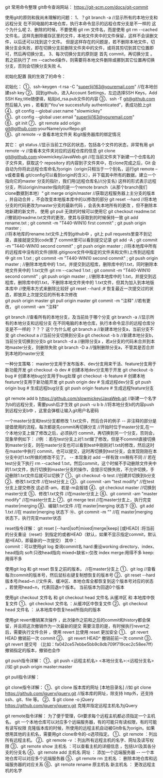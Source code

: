 git 常用命令整理
 git命令查询网站：   https://git-scm.com/docs/git-commit

使用git的原则和我尚未理解的问题：
1、？git branch -a    //显示所有的本地分支和远程分支   在不同电脑的本地仓库，执行本命令显示的远程仓库分支是不一样的   这个为什么呢
2、删除的时候，不要使用 git rm 文件名，而是使用 git rm --cached 文件名，这样先删除缓存区里的文件，本地文件夹中的文件保留，这样不会误删文件，以后还可以找到这个文件。 但是这样存在的问题是，若不删除本地文件，切换分支会失败，即在切换分支前删除文件夹中的文件，或将其剪切到其它位置即可，然后再切换分支。
3、每次切换分支的原则是  首先 commit，再切换分支  。若之前执行了 rm  --cached操作，则需要将本地文件删除或挪到其它位置再切换分支，否则会切换分支失败
4、

初始化配置
我的生效了的命令：

初始化：
①、ssh-keygen -t rsa -C "superliji163@youremail.com"    //在本地创建ssh key
②、回到github，进入Account Settings，左边选择SSH Keys，Add SSH Key,title随便填，粘贴id_rsa.pub文件的内容
③、ssh -T git@github.com   然后输入 yes  ，若看到“You’ve successfully authenticated”，表成功脸上git
④、git config --global user.name "slowmickey"  
⑤、git config --global user.email "superliji163@youremail.com"  
⑥、git init
⑦、git remote add origin git@github.com:yourName/yourRepo.git  
⑧、git remote -v   查看本地文件夹 和git服务器库的绑定情况

其它：
git status  //显示当前工作区的状态，包括各个文件的状态，非常有用
git remote -v    //查看本文件夹对应的远程仓库的信息
git clone git@github.com:slowmickey/JavaWeb.git    //在当前文件夹下新建一个仓库名的子文件夹，获取这个 repository 的内容到子文件夹中，在clone完成之后，Git 会自动为你将此远程仓库命名为origin（origin只相当于一个别名，运行git remote –v或者查看.git/config可以看到origin的含义），并下载其中所有的数据，建立一个指向它的master 分支的指针，我们用(远程仓库名)/(分支名) 这样的形式表示远程分支，所以origin/master指向的是一个remote branch（从那个branch我们clone数据到本地）“
git merge origin/master   //获取远程服务器上主分支的版本 ，并自动合并   ，不会改变本地版本库中的以修改的部分
git reset --hard      //将本地分支的代码更改为master分支的最新代码  ，会丢失本地所有的更改 ，但不删除本地新建的新文件， 使用  git pull 无效的时候可以使用它
git checkout readme.txt    //撤销对readme.txt文件的更改，使其与获取到的时候保持一致
git add rename.txt   ; git commit -m "T440-WIN10 first commit"  ;  git push origin master ;    
//将本地库的rename.txt文件上传到github中  ，git上 pull requests里查不到记录，直接就提交到code里了  commit里可以看到提交记录
git add -A   ; git commit -m "T440-WIN10 second commit"  ;  git push origin master ;
//将本地库中所有的远程库中没有的文件(排除.gitignore文件中指定的文件夹和文件)上传到远程库中
git rm 1.txt    ; git commit -m "T440-WIN10 second commit"  ;  git push origin master ;
//删除本地库中的 1.txt，并提交到远程库，删除库中的1.txt，同时删除本地文件夹中的 1.txt文件
git rm --cached 1.txt    ; git commit -m "T440-WIN10 second commit"  ;  git push origin master ;
//删除本地库中的 1.txt，并提交到远程库，删除库中的1.txt，不删除本地文件夹中的 1.txt文件，但其为加入到本地版本库中     //使用本方式来删除比较好
git reset --hard   ;# 恢复最近一次提交过的状态，即放弃上次提交后的所有本次修改  
git push origin master
git pull origin master
git commit -m "注释"            //若有更改，
git commit -am "注释"

git branch    //查看所有的本地分支，及当前处于哪个分支
git branch -a    //显示所有的本地分支和远程分支   在不同电脑的本地仓库，执行本命令显示的远程仓库分支是不一样的  ？？？ 这个为什么呢
git branch a  //新建本地分支a，当前分支不变
git checkout a  //当前分支切换到分支a
git checkout -b b  //新建本地分支b，当前分支切换到分支b
git branch -d a  //删除分支a ，若a分支的代码未合并到本地master分支，则删除失败
git branch -D a  //强制删除分支a，不管其是否合并到本地的master分支

一种分支策略： master分支用于发布版本、dev分支用来干活、feature分支用于新功能开发
git checkout -b dev  # 创建本地dev分支用于开发
git checkout -b bug  # 创建本地bug分支用于bug处理
git checkout -b feature # 创建本地feature分支用于新功能开发
git push origin dev  # 生成远程dev分支
git push origin bug  # 生成远程bug分支
git push origin feature  # 生成远程feature分支

git remote add b https://github.com/slowmickey/JavaWeb.git     //新建一个名字为b的远程分支，需要push后才生效
git push -u b b    //将本地分支b的内容push到远程分支b中  ，这里会弹框让输入git用户名密码

一个master分支和test分支都修改 1.txt文件，然后合并的例子  -- 非注释的部分是提倡使用的流程，每次都是先commit再切换分支
   //开始时位于master分支,在一个本地分支上做了修改之后，必须执行 commit，再切换到另一个分支，否则会，现象举例如下：
   //例 ：若在test分支上对1.txt做了修改，但是不commit直接切换到master分支，则在master分支也可以看到test中刚刚对1.txt的修改，然后这时在master中执行 commit，也可以提交，这时再切换到test分支，会发现刚刚在本分支中对1.txt所做的修改不见了。   -- 本现象对 add   一样有效  rm稍有不同
   // 若在test分支下执行  rm --cached 1.txt，然后commit，这个时候不手动删除文件夹中的1.txt文件，执行切换到master分支的操作，会提示切换失败，不允许切换，手动删除1.txt文件后就可以切换了
①、git checkout -b test //创建并切换到b分支
②、修改1.txt文件 //在test分支上
③、git commit -am "test modify" //在test分支上提交修改  这必须-am，若是-m会报错
④、git checkout master //切换到master分支
⑤、修改1.txt文件 //在master分支上
⑥、git commit -am "master modify" //在master分支上
⑦、git merge test //在master分支上，执行完变 master|merging
⑧、编辑1.txt文件 //在 master|merging 状态下
⑨、git add 1.txt //在 master|merging 状态下
⑩、git commit -m "" //在 master|merging 状态下，执行完变master状态

reset指令详解：   git reset [--hard|soft|mixed|merge|keep] [<commit>或HEAD]     :将当前的分支重设（reset）到指定的<commit>或者HEAD（默认，如果不显示指定commit，默认是HEAD，即最新的一次提交）
其中：  
commit：可以使用git log 查询commit名
hard:重设working directory、index、head指向  soft:只改head指向   mixed<缺省>:仅改 index   merge:用得不多   keep:用得不多

使用git log 和 git reset 恢复之前的版本，  //在master分支上
①、git log        //查看每次commit的版本号，然后鼠标右键复制想恢复的版本号
②、git reset --hard  版本号/head~n    //文件夹、缓冲区、本地仓库全都恢复到这个版本号对应的状态  ，若使用head~n，代表回退n个版本。 当前版本为回退0个版本

使用git checkout 文件名 和 git checkout head 文件名   从缓冲区 和 本地库中恢复文件
①、git checkout 文件名    ：从缓冲区中恢复文件
②、git checkout head 文件名   ： 从本地库中恢复head所指向的版本


使用git revert撤销某次操作    ，此次操作之前和之后的commit和history都会保留，并且把这次撤销作为一次最新的提交
需要注意的是，有时候执行revert之后，需要执行文件合并 ，使用 revert 比使用 reset 更加安全
①、 git revert HEAD                  撤销前一次 commit
②、 git revert HEAD^               撤销前前一次 commit
③、 git revert 提交号  （比如：fa042ce57ebbe5bb9c8db709f719cec2c58ee7ff）撤销指定的版本，撤销也会作

git push指令详解：
①、git push <远程主机名> <本地分支名>:<远程分支名>      //如  git push origin master:master

git pull指令详解：

git clone指令详解：
①、git clone 版本库的网址 [本地目录名]     //如 git clone https://github.com/jquery/jquery.git
                     //版本库的网址，除支持 http外，还支持 ssh、git、file 等。
②、$ git clone -o jQuery https://github.com/jquery/jquery.git  克隆并指定远程主机名为jQuery

git remote指令详解：   为了便于管理，Git要求每个远程主机都必须指定一个主机名。 git  一个本地仓库可以对应多个远端服务器，有的可能只有读权限，有的可能有读写权限
 克隆版本库的时候，所使用的远程主机自动被Git命名为origin。如果想用其他的主机名，需要用git clone命令的-o选项指定。
①、git remote  ：列出所有远程主机。
②、git remote -v  ：列出所有远程主机的名字、网址及读写权限
③、git remote show 主机名 ：可以查看主机的详细信息 ，包括Url及其各分支的分支名
④、git remote add  主机名 网址  ： 添加一个远端服务器   -- 一个本地仓库可以对应多个远端服务器
⑤、git remote rm  主机名   ：  删除本地仓库和远端服务器的对应关系 
⑥、git remote rename 原主机名  新主机名  ： 更改远程主机的名字